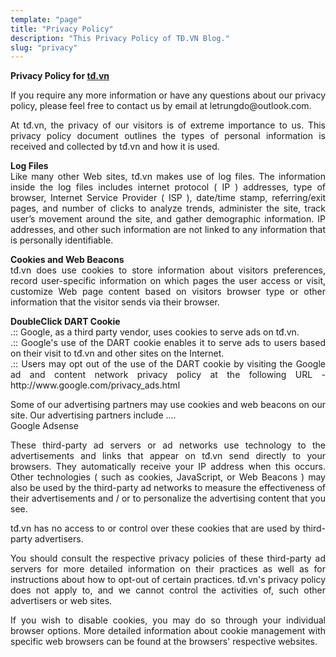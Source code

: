 ```yaml
---
template: "page"
title: "Privacy Policy"
description: "This Privacy Policy of TĐ.VN Blog."
slug: "privacy"
---
```


<p style="text-align: justify;">
  <b>Privacy Policy for <a href="/">tđ.vn</a></b>
</p>

<p style="text-align: justify;">
  If you require any more information or have any questions about our privacy policy, please feel free to contact us by email at letrungdo@outlook.com.
</p>

<p style="text-align: justify;">
  At tđ.vn, the privacy of our visitors is of extreme importance to us. This privacy policy document outlines the types of personal information is received and collected by tđ.vn and how it is used.
</p>

<p style="text-align: justify;">
  <b>Log Files</b><br /> Like many other Web sites, tđ.vn makes use of log files. The information inside the log files includes internet protocol ( IP ) addresses, type of browser, Internet Service Provider ( ISP ), date/time stamp, referring/exit pages, and number of clicks to analyze trends, administer the site, track user’s movement around the site, and gather demographic information. IP addresses, and other such information are not linked to any information that is personally identifiable.
</p>

<p style="text-align: justify;">
  <b>Cookies and Web Beacons</b><br /> tđ.vn does use cookies to store information about visitors preferences, record user-specific information on which pages the user access or visit, customize Web page content based on visitors browser type or other information that the visitor sends via their browser.
</p>

<p style="text-align: justify;">
  <b>DoubleClick DART Cookie</b><br /> .:: Google, as a third party vendor, uses cookies to serve ads on tđ.vn.<br /> .:: Google's use of the DART cookie enables it to serve ads to users based on their visit to tđ.vn and other sites on the Internet.<br /> .:: Users may opt out of the use of the DART cookie by visiting the Google ad and content network privacy policy at the following URL - http://www.google.com/privacy_ads.html
</p>

<p style="text-align: justify;">
  Some of our advertising partners may use cookies and web beacons on our site. Our advertising partners include ....<br /> Google Adsense
</p>

<p style="text-align: justify;">
  These third-party ad servers or ad networks use technology to the advertisements and links that appear on tđ.vn send directly to your browsers. They automatically receive your IP address when this occurs. Other technologies ( such as cookies, JavaScript, or Web Beacons ) may also be used by the third-party ad networks to measure the effectiveness of their advertisements and / or to personalize the advertising content that you see.
</p>

<p style="text-align: justify;">
  tđ.vn has no access to or control over these cookies that are used by third-party advertisers.
</p>

<p style="text-align: justify;">
  You should consult the respective privacy policies of these third-party ad servers for more detailed information on their practices as well as for instructions about how to opt-out of certain practices. tđ.vn's privacy policy does not apply to, and we cannot control the activities of, such other advertisers or web sites.
</p>

<p style="text-align: justify;">
  If you wish to disable cookies, you may do so through your individual browser options. More detailed information about cookie management with specific web browsers can be found at the browsers' respective websites.
</p>